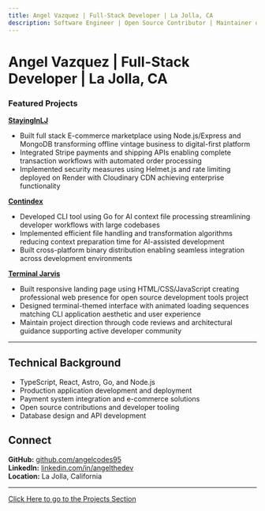 ```yaml
---
title: Angel Vazquez | Full-Stack Developer | La Jolla, CA
description: Software Engineer | Open Source Contributor | Maintainer of Terminal Jarvis | Agent Augmented Development
---
```


# Angel Vazquez | Full-Stack Developer | La Jolla, CA


### Featured Projects 

[**StayingInLJ**](https://stayinginlj.com)

- Built full stack E-commerce marketplace using Node.js/Express and MongoDB transforming offline vintage business to digital-first platform
- Integrated Stripe payments and shipping APIs enabling complete transaction workflows with automated order processing
- Implemented security measures using Helmet.js and rate limiting deployed on Render with Cloudinary CDN achieving enterprise functionality

[**Contindex**](https://github.com/AngelCodes95/contindex)

- Developed CLI tool using Go for AI context file processing streamlining developer workflows with large codebases
- Implemented efficient file handling and transformation algorithms reducing context preparation time for AI-assisted development
- Built cross-platform binary distribution enabling seamless integration across development environments

[**Terminal Jarvis**](https://terminal-jarvis.com)

- Built responsive landing page using HTML/CSS/JavaScript creating professional web presence for open source development tools project
- Designed terminal-themed interface with animated loading sequences matching CLI application aesthetic and user experience
- Maintain project direction through code reviews and architectural guidance supporting active developer community


---

## Technical Background

- TypeScript, React, Astro, Go, and Node.js
- Production application development and deployment
- Payment system integration and e-commerce solutions
- Open source contributions and developer tooling
- Database design and API development

## Connect

**GitHub:** [github.com/angelcodes95](https://github.com/angelcodes95)  
**LinkedIn:** [linkedin.com/in/angelthedev](https://linkedin.com/in/angelthedev)  
**Location:** La Jolla, California

---

[Click Here to go to the Projects Section](projects.md) 